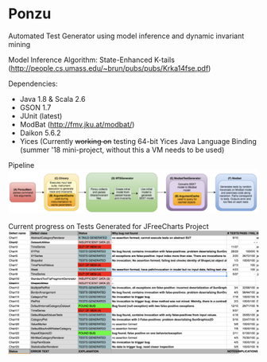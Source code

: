 # Ponzu
Automated Test Generator using model inference and dynamic invariant mining

Model Inference Algorithm: State-Enhanced K-tails (http://people.cs.umass.edu/~brun/pubs/pubs/Krka14fse.pdf)

Dependencies:

  - Java 1.8 & Scala 2.6
  - GSON 1.7
  - JUnit (latest)
  - ModBat (http://fmv.jku.at/modbat/)
  - Daikon 5.6.2
  - Yices (Currently ~~working on~~ testing 64-bit Yices Java Language Binding (summer '18 mini-project, without this a VM needs to be used)

Pipeline
![alt_text](https://raw.githubusercontent.com/nsimsiri/ponzu/master/pipeline.png)
  
 
 Current progress on Tests Generated for JFreeCharts Project
![alt text](https://raw.githubusercontent.com/nsimsiri/ponzu/master/status.png)


